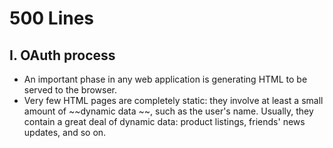# 500 Lines

## I. OAuth process
- An important phase in any web application is generating HTML to be served to the browser.
- Very few HTML pages are completely static: they involve at least a small amount of ~~dynamic data ~~, such as the user's name. Usually, they contain a great deal of dynamic data: product listings, friends' news updates, and so on.
